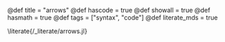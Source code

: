 @def title = "arrows"
@def hascode = true
@def showall = true
@def hasmath = true
@def tags = ["syntax", "code"]
@def literate_mds = true

\literate{/_literate/arrows.jl}
